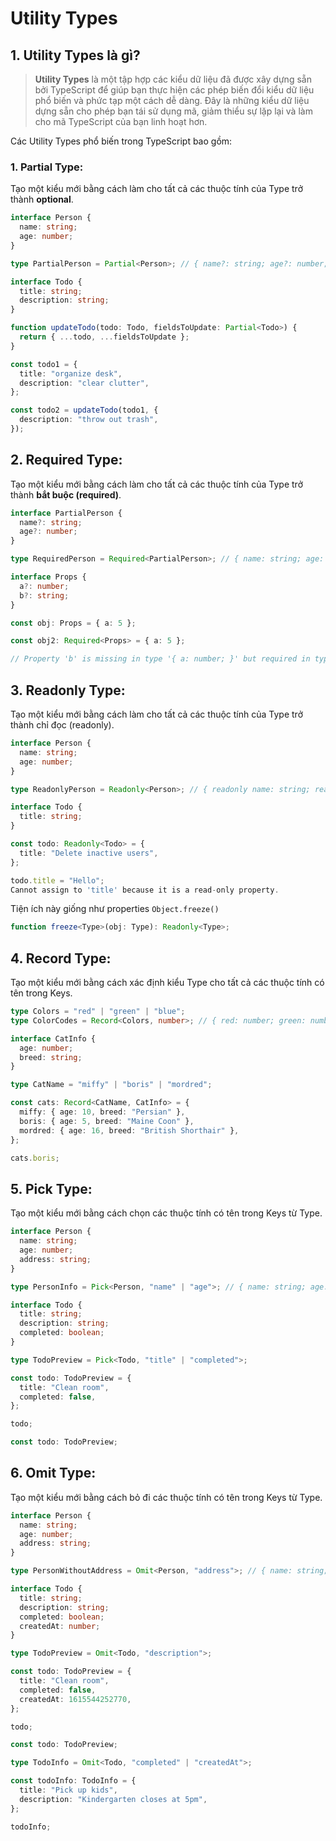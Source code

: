 # Utility Types

## 1. Utility Types là gì?

> **Utility Types** là một tập hợp các kiểu dữ liệu đã được xây dựng sẵn bởi TypeScript để giúp bạn thực hiện các phép biến đổi kiểu dữ liệu phổ biến và phức tạp một cách dễ dàng. Đây là những kiểu dữ liệu dựng sẵn cho phép bạn tái sử dụng mã, giảm thiểu sự lặp lại và làm cho mã TypeScript của bạn linh hoạt hơn.

Các Utility Types phổ biến trong TypeScript bao gồm:

### 1. Partial Type:

Tạo một kiểu mới bằng cách làm cho tất cả các thuộc tính của Type trở thành **optional**.

```ts
interface Person {
  name: string;
  age: number;
}

type PartialPerson = Partial<Person>; // { name?: string; age?: number; }
```

```ts
interface Todo {
  title: string;
  description: string;
}

function updateTodo(todo: Todo, fieldsToUpdate: Partial<Todo>) {
  return { ...todo, ...fieldsToUpdate };
}

const todo1 = {
  title: "organize desk",
  description: "clear clutter",
};

const todo2 = updateTodo(todo1, {
  description: "throw out trash",
});
```

## 2. Required Type:

Tạo một kiểu mới bằng cách làm cho tất cả các thuộc tính của Type trở thành **bắt buộc (required)**.

```ts
interface PartialPerson {
  name?: string;
  age?: number;
}

type RequiredPerson = Required<PartialPerson>; // { name: string; age: number; }
```

```ts
interface Props {
  a?: number;
  b?: string;
}

const obj: Props = { a: 5 };

const obj2: Required<Props> = { a: 5 };

// Property 'b' is missing in type '{ a: number; }' but required in type 'Required<Props>'.
```

## 3. Readonly Type:

Tạo một kiểu mới bằng cách làm cho tất cả các thuộc tính của Type trở thành chỉ đọc (readonly).

```ts
interface Person {
  name: string;
  age: number;
}

type ReadonlyPerson = Readonly<Person>; // { readonly name: string; readonly age: number; }
```

```ts
interface Todo {
  title: string;
}

const todo: Readonly<Todo> = {
  title: "Delete inactive users",
};

todo.title = "Hello";
Cannot assign to 'title' because it is a read-only property.
```

Tiện ích này giống như properties `Object.freeze()`

```ts
function freeze<Type>(obj: Type): Readonly<Type>;
```

## 4. Record Type:

Tạo một kiểu mới bằng cách xác định kiểu Type cho tất cả các thuộc tính có tên trong Keys.

```ts
type Colors = "red" | "green" | "blue";
type ColorCodes = Record<Colors, number>; // { red: number; green: number; blue: number; }
```

```ts
interface CatInfo {
  age: number;
  breed: string;
}

type CatName = "miffy" | "boris" | "mordred";

const cats: Record<CatName, CatInfo> = {
  miffy: { age: 10, breed: "Persian" },
  boris: { age: 5, breed: "Maine Coon" },
  mordred: { age: 16, breed: "British Shorthair" },
};

cats.boris;
```

## 5. Pick Type:

Tạo một kiểu mới bằng cách chọn các thuộc tính có tên trong Keys từ Type.

```ts
interface Person {
  name: string;
  age: number;
  address: string;
}

type PersonInfo = Pick<Person, "name" | "age">; // { name: string; age: number; }
```

```ts
interface Todo {
  title: string;
  description: string;
  completed: boolean;
}

type TodoPreview = Pick<Todo, "title" | "completed">;

const todo: TodoPreview = {
  title: "Clean room",
  completed: false,
};

todo;

const todo: TodoPreview;
```

## 6. Omit Type:

Tạo một kiểu mới bằng cách bỏ đi các thuộc tính có tên trong Keys từ Type.

```ts
interface Person {
  name: string;
  age: number;
  address: string;
}

type PersonWithoutAddress = Omit<Person, "address">; // { name: string; age: number; }
```

```ts
interface Todo {
  title: string;
  description: string;
  completed: boolean;
  createdAt: number;
}

type TodoPreview = Omit<Todo, "description">;

const todo: TodoPreview = {
  title: "Clean room",
  completed: false,
  createdAt: 1615544252770,
};

todo;

const todo: TodoPreview;

type TodoInfo = Omit<Todo, "completed" | "createdAt">;

const todoInfo: TodoInfo = {
  title: "Pick up kids",
  description: "Kindergarten closes at 5pm",
};

todoInfo;
```
